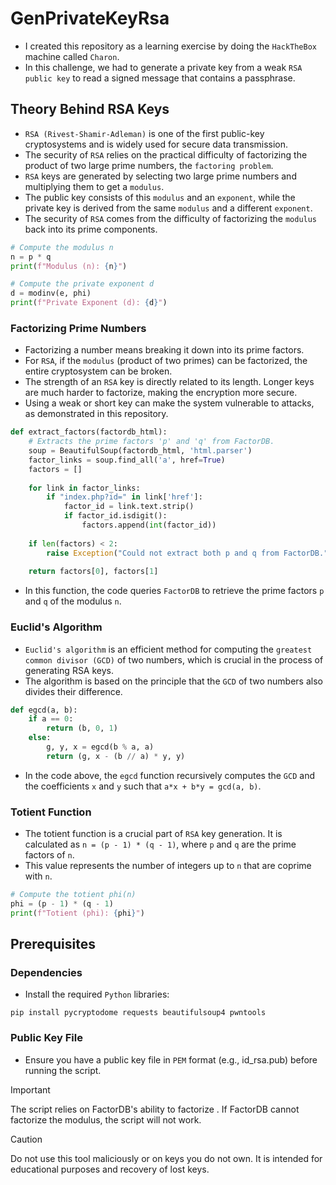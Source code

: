 # GenPrivateKeyRsa
- I created this repository as a learning exercise by doing the `HackTheBox` machine called `Charon`.
- In this challenge, we had to generate a private key from a weak `RSA public key` to read a signed message that contains a passphrase.
## Theory Behind RSA Keys
- `RSA (Rivest-Shamir-Adleman)` is one of the first public-key cryptosystems and is widely used for secure data transmission.
- The security of `RSA` relies on the practical difficulty of factorizing the product of two large prime numbers, the `factoring problem`.
- `RSA` keys are generated by selecting two large prime numbers and multiplying them to get a `modulus`.
- The public key consists of this `modulus` and an `exponent`, while the private key is derived from the same `modulus` and a different `exponent`.
- The security of `RSA` comes from the difficulty of factorizing the `modulus` back into its prime components.
```python
# Compute the modulus n
n = p * q
print(f"Modulus (n): {n}")

# Compute the private exponent d
d = modinv(e, phi)
print(f"Private Exponent (d): {d}")
```
### Factorizing Prime Numbers
- Factorizing a number means breaking it down into its prime factors.
- For `RSA`, if the `modulus` (product of two primes) can be factorized, the entire cryptosystem can be broken.
- The strength of an `RSA` key is directly related to its length. Longer keys are much harder to factorize, making the encryption more secure.
- Using a weak or short key can make the system vulnerable to attacks, as demonstrated in this repository.
```python
def extract_factors(factordb_html):
    # Extracts the prime factors 'p' and 'q' from FactorDB.
    soup = BeautifulSoup(factordb_html, 'html.parser')
    factor_links = soup.find_all('a', href=True)
    factors = []
    
    for link in factor_links:
        if "index.php?id=" in link['href']:
            factor_id = link.text.strip()
            if factor_id.isdigit():
                factors.append(int(factor_id))
    
    if len(factors) < 2:
        raise Exception("Could not extract both p and q from FactorDB.")
    
    return factors[0], factors[1]
```
- In this function, the code queries `FactorDB` to retrieve the prime factors `p` and `q` of the modulus `n`.
### Euclid's Algorithm
- `Euclid's algorithm` is an efficient method for computing the `greatest common divisor (GCD)` of two numbers, which is crucial in the process of generating RSA keys.
- The algorithm is based on the principle that the `GCD` of two numbers also divides their difference.
```python
def egcd(a, b):
    if a == 0:
        return (b, 0, 1)
    else:
        g, y, x = egcd(b % a, a)
        return (g, x - (b // a) * y, y)
```
- In the code above, the `egcd` function recursively computes the `GCD` and the coefficients `x` and `y` such that `a*x + b*y = gcd(a, b)`.
### Totient Function
- The totient function is a crucial part of `RSA` key generation. It is calculated as `n = (p - 1) * (q - 1)`, where `p` and `q` are the prime factors of `n`.
- This value represents the number of integers up to `n` that are coprime with `n`.
```python
# Compute the totient phi(n)
phi = (p - 1) * (q - 1)
print(f"Totient (phi): {phi}")
```
## Prerequisites
### Dependencies
- Install the required `Python` libraries:
```
pip install pycryptodome requests beautifulsoup4 pwntools
```
### Public Key File
- Ensure you have a public key file in `PEM` format (e.g., id_rsa.pub) before running the script.

> [!IMPORTANT]  
> The script relies on FactorDB's ability to factorize . If FactorDB cannot factorize the modulus, the script will not work.

> [!CAUTION]
> Do not use this tool maliciously or on keys you do not own. It is intended for educational purposes and recovery of lost keys.
